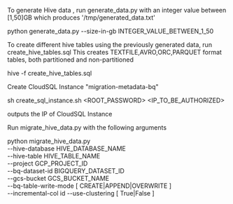 To generate Hive data , run generate_data.py with an integer value between [1,50]GB which produces '/tmp/generated_data.txt'

python generate_data.py --size-in-gb INTEGER_VALUE_BETWEEN_1_50

To create different hive tables using the previously generated data, run create_hive_tables.sql
This creates TEXTFILE,AVRO,ORC,PARQUET format tables, both partitioned and non-partitioned

hive -f create_hive_tables.sql


Create CloudSQL Instance "migration-metadata-bq"

sh create_sql_instance.sh <ROOT_PASSWORD> <IP_TO_BE_AUTHORIZED>

outputs the IP of CloudSQL Instance

Run migrate_hive_data.py with the following arguments

python migrate_hive_data.py \
--hive-database HIVE_DATABASE_NAME \
--hive-table HIVE_TABLE_NAME \
--project GCP_PROJECT_ID \
--bq-dataset-id BIGQUERY_DATASET_ID \
--gcs-bucket GCS_BUCKET_NAME  \
--bq-table-write-mode [ CREATE|APPEND|OVERWRITE ] \
--incremental-col id
--use-clustering [ True|False ]
